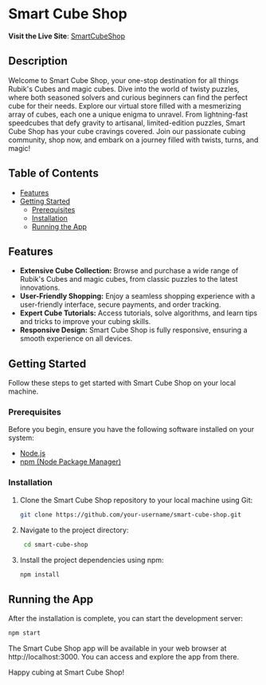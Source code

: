 # Smart Cube Shop

**Visit the Live Site**: [SmartCubeShop](https://abramovichanna.github.io/Smart-Cube-Shop/)

## Description

Welcome to Smart Cube Shop, your one-stop destination for all things Rubik's Cubes and magic cubes. Dive into the world of twisty puzzles, where both seasoned solvers and curious beginners can find the perfect cube for their needs. Explore our virtual store filled with a mesmerizing array of cubes, each one a unique enigma to unravel. From lightning-fast speedcubes that defy gravity to artisanal, limited-edition puzzles, Smart Cube Shop has your cube cravings covered. Join our passionate cubing community, shop now, and embark on a journey filled with twists, turns, and magic!

## Table of Contents

- [Features](#features)
- [Getting Started](#getting-started)
  - [Prerequisites](#prerequisites)
  - [Installation](#installation)
  - [Running the App](#running-the-app)

## Features

- **Extensive Cube Collection:** Browse and purchase a wide range of Rubik's Cubes and magic cubes, from classic puzzles to the latest innovations.
- **User-Friendly Shopping:** Enjoy a seamless shopping experience with a user-friendly interface, secure payments, and order tracking.
- **Expert Cube Tutorials:** Access tutorials, solve algorithms, and learn tips and tricks to improve your cubing skills.
- **Responsive Design:** Smart Cube Shop is fully responsive, ensuring a smooth experience on all devices.

## Getting Started

Follow these steps to get started with Smart Cube Shop on your local machine.

### Prerequisites

Before you begin, ensure you have the following software installed on your system:

- [Node.js](https://nodejs.org/)
- [npm (Node Package Manager)](https://www.npmjs.com/)

### Installation

1. Clone the Smart Cube Shop repository to your local machine using Git:
   ```bash
   git clone https://github.com/your-username/smart-cube-shop.git
   ```
   
2. Navigate to the project directory:
   ```bash
    cd smart-cube-shop
   ```

4. Install the project dependencies using npm:
   ```bash
   npm install
   ```
   
## Running the App
  After the installation is complete, you can start the development server:
   ```bash
   npm start
   ```
The Smart Cube Shop app will be available in your web browser at http://localhost:3000. You can access and explore the app from there.

Happy cubing at Smart Cube Shop!
